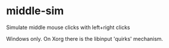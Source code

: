 # middle-sim
Simulate middle mouse clicks with left+right clicks

Windows only. On Xorg there is the libinput 'quirks' mechanism.
